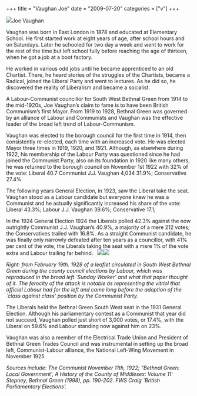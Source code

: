 +++
title = "Vaughan Joe"
date = "2009-07-20"
categories = ["v"]
+++

![](http://79.170.40.183/grahamstevenson.me.uk/images/stories/vaughan%20Joe%201.JPG)Joe Vaughan

Vaughan was born in East London in 1878 and educated at Elementary School. He first started work at eight years of age, after school hours and on Saturdays. Later he schooled for two day a week and went to work for the rest of the time but left school fully before reaching the age of thirteen, when he got a job at a boot factory. 

He worked in various odd jobs until he became apprenticed to an old Chartist. There, he heard stories of the struggles of the Chartists, became a Radical, joined the Liberal Party and went to lectures. As he did so, he discovered the reality of Liberalism and became a socialist. 

A Labour-Communist councillor for South West Bethnal Green from 1914 to the mid-1920s, Joe Vaughan’s claim to fame is to have been British Communism’s first Mayor. From 1919 to 1928, Bethnal Green was governed by an alliance of Labour and Communists and Vaughan was the effective leader of the broad left trend of Labour-Communism.

Vaughan was elected to the borough council for the first time in 1914, then consistently re-elected, each time with an increased vote. He was elected Mayor three times in 1919, 1920, and 1921. Although, as elsewhere during 1922, his membership of the Labour Party was questioned since he had joined the Communist Party, also on its foundation in 1920 like many others, he was returned to the borough council on November 1st 1922 with 32% of the vote: Liberal 40.7 Communist J.J. Vaughan 4,034 31.9%; Conservative 27.4%

The following years General Election, in 1923, saw the Liberal take the seat. Vaughan stood as a Labour candidate but everyone knew he was a Communist and he actually significantly increased his share of the vote: Liberal 43.3%; Labour J.J. Vaughan 39.6%; Conservative 17.1;

In the 1924 General Election 1924 the Liberals polled 42.3% against the now outrightly Communist J.J. Vaughan’s 40.9%, a majority of a mere 212 votes; the Conservatives trailed with 16.8%. As a straight Communist candidate, he was finally only narrowly defeated after ten years as a councillor, with 41% per cent of the vote, the Liberals taking the seat with a mere 1% of the vote extra and Labour trailing far behind.   ![](http://79.170.40.183/grahamstevenson.me.uk/images/stories/vaughan%20sunday%20worker%20fe%2019%201928.jpg)![](http://79.170.40.183/grahamstevenson.me.uk/images/stories/vaughan%20sunday%20worker%20fe%2019%201928.jpg)

_Right: from February 19th. 1928 of a leaflet circulated in South West Bethnal Green during the county council elections by Labour, which was reproduced in the broad left \`Sunday Worker' and what that paper thought of it. The ferocity of the attack is notable as representing the vitriol that official Labour had for the left and came long before the adoption of the \`class against class' position by the Communist Party._

The Liberals held the Bethnal Green South West seat in the 1931 General Election. Although his parliamentary contest as a Communist that year did not succeed, Vaughan polled just short of 3,000 votes, or 17.4%, with the Liberal on 59.6% and Labour standing now against him on 23%. 

Vaughan was also a member of the Electrical Trade Union and President of Bethnal Green Trades Council and was instrumental in setting up the broad left, Communist-Labour alliance, the National Left-Wing Movement in November 1925. 

_Sources include: The Communist November 11th, 1922; “Bethnal Green: Local Government', A History of the County of Middlesex: Volume 11: Stepney, Bethnal Green (1998), pp. 190-202. FWS Craig \`British Parliamentary Elections’._
